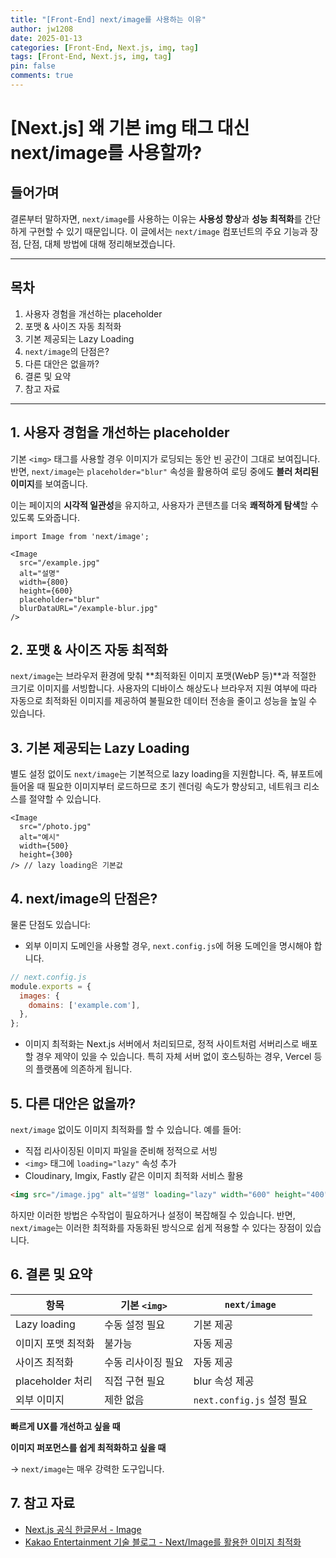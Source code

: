 ```yaml
---
title: "[Front-End] next/image를 사용하는 이유"
author: jw1208
date: 2025-01-13
categories: [Front-End, Next.js, img, tag]
tags: [Front-End, Next.js, img, tag]
pin: false
comments: true
---
```


# [Next.js] 왜 기본 img 태그 대신 next/image를 사용할까?


## 들어가며
결론부터 말하자면, `next/image`를 사용하는 이유는 **사용성 향상**과 **성능 최적화**를 간단하게 구현할 수 있기 때문입니다. 이 글에서는 `next/image` 컴포넌트의 주요 기능과 장점, 단점, 대체 방법에 대해 정리해보겠습니다.

---

## 목차
1. 사용자 경험을 개선하는 placeholder
2. 포맷 & 사이즈 자동 최적화
3. 기본 제공되는 Lazy Loading
4. `next/image`의 단점은?
5. 다른 대안은 없을까?
6. 결론 및 요약
7. 참고 자료

---

## 1. 사용자 경험을 개선하는 placeholder

기본 `<img>` 태그를 사용할 경우 이미지가 로딩되는 동안 빈 공간이 그대로 보여집니다. 반면, `next/image`는 `placeholder="blur"` 속성을 활용하여 로딩 중에도 **블러 처리된 이미지**를 보여줍니다.

이는 페이지의 **시각적 일관성**을 유지하고, 사용자가 콘텐츠를 더욱 **쾌적하게 탐색**할 수 있도록 도와줍니다.

```tsx
import Image from 'next/image';

<Image
  src="/example.jpg"
  alt="설명"
  width={800}
  height={600}
  placeholder="blur"
  blurDataURL="/example-blur.jpg"
/>
```

## 2. 포맷 & 사이즈 자동 최적화

`next/image`는 브라우저 환경에 맞춰 **최적화된 이미지 포맷(WebP 등)**과 적절한 크기로 이미지를 서빙합니다. 사용자의 디바이스 해상도나 브라우저 지원 여부에 따라 자동으로 최적화된 이미지를 제공하여 불필요한 데이터 전송을 줄이고 성능을 높일 수 있습니다.

## 3. 기본 제공되는 Lazy Loading

별도 설정 없이도 `next/image`는 기본적으로 lazy loading을 지원합니다. 즉, 뷰포트에 들어올 때 필요한 이미지부터 로드하므로 초기 렌더링 속도가 향상되고, 네트워크 리소스를 절약할 수 있습니다.

```tsx
<Image
  src="/photo.jpg"
  alt="예시"
  width={500}
  height={300}
/> // lazy loading은 기본값
```

## 4. next/image의 단점은?

물론 단점도 있습니다:

- 외부 이미지 도메인을 사용할 경우, `next.config.js`에 허용 도메인을 명시해야 합니다.

```js
// next.config.js
module.exports = {
  images: {
    domains: ['example.com'],
  },
};
```

- 이미지 최적화는 Next.js 서버에서 처리되므로, 정적 사이트처럼 서버리스로 배포할 경우 제약이 있을 수 있습니다. 특히 자체 서버 없이 호스팅하는 경우, Vercel 등의 플랫폼에 의존하게 됩니다.

## 5. 다른 대안은 없을까?

`next/image` 없이도 이미지 최적화를 할 수 있습니다. 예를 들어:

- 직접 리사이징된 이미지 파일을 준비해 정적으로 서빙
- `<img>` 태그에 `loading="lazy"` 속성 추가
- Cloudinary, Imgix, Fastly 같은 이미지 최적화 서비스 활용

```html
<img src="/image.jpg" alt="설명" loading="lazy" width="600" height="400" />
```

하지만 이러한 방법은 수작업이 필요하거나 설정이 복잡해질 수 있습니다. 반면, `next/image`는 이러한 최적화를 자동화된 방식으로 쉽게 적용할 수 있다는 장점이 있습니다.

## 6. 결론 및 요약

| 항목 | 기본 `<img>` | `next/image` |
|------|--------------|--------------|
| Lazy loading | 수동 설정 필요 | 기본 제공 |
| 이미지 포맷 최적화 | 불가능 | 자동 제공 |
| 사이즈 최적화 | 수동 리사이징 필요 | 자동 제공 |
| placeholder 처리 | 직접 구현 필요 | blur 속성 제공 |
| 외부 이미지 | 제한 없음 | `next.config.js` 설정 필요 |

**빠르게 UX를 개선하고 싶을 때**

**이미지 퍼포먼스를 쉽게 최적화하고 싶을 때**

→ `next/image`는 매우 강력한 도구입니다.

## 7. 참고 자료

- [Next.js 공식 한글문서 - Image](https://nextjs.org/docs/api-reference/next/image)
- [Kakao Entertainment 기술 블로그 - Next/Image를 활용한 이미지 최적화](https://tech.kakao.com)